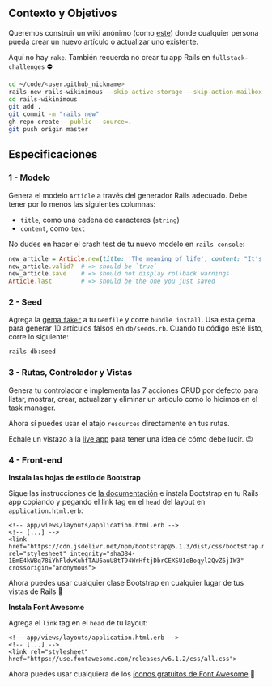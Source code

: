 ## Contexto y Objetivos

Queremos construir un wiki anónimo (como [este](https://wikinimous.lewagon.com)) donde cualquier persona pueda crear un nuevo artículo o actualizar uno existente.

Aquí no hay `rake`. También recuerda no crear tu app Rails en `fullstack-challenges` ⛔️


```bash
cd ~/code/<user.github_nickname>
rails new rails-wikinimous --skip-active-storage --skip-action-mailbox
cd rails-wikinimous
git add .
git commit -m "rails new"
gh repo create --public --source=.
git push origin master
```

## Especificaciones

### 1 - Modelo

Genera el modelo `Article` a través del generador Rails adecuado. Debe tener por lo menos las siguientes columnas:

- `title`, como una cadena de caracteres (`string`)
- `content`, como `text`

No dudes en hacer el crash test de tu nuevo modelo en `rails console`:

```ruby
new_article = Article.new(title: 'The meaning of life', content: "It's 42!")
new_article.valid?  # => should be `true`
new_article.save    # => should not display rollback warnings
Article.last        # => should be the one you just saved
```

### 2 - Seed

Agrega la [gema `faker`](https://github.com/stympy/faker) a tu `Gemfile` y corre `bundle install`. Usa esta gema para generar 10 artículos falsos en
`db/seeds.rb`. Cuando tu código esté listo, corre lo siguiente:

```bash
rails db:seed
```

### 3 - Rutas, Controlador y Vistas

Genera tu controlador e implementa las 7 acciones CRUD por defecto para listar, mostrar, crear, actualizar y eliminar un artículo como lo hicimos en el task manager.

Ahora sí puedes usar el atajo `resources` directamente en tus rutas.

Échale un vistazo a la [live app](https://wikinimous.lewagon.com) para tener una idea de cómo debe lucir. 😉

### 4 - Front-end

**Instala las hojas de estilo de Bootstrap**

Sigue las instrucciones de [la documentación](https://getbootstrap.com/docs/5.1/getting-started/introduction/#css) e instala Bootstrap en tu Rails app copiando y pegando el link tag en el `head` del layout en `application.html.erb`:


```erb
<!-- app/views/layouts/application.html.erb -->
<!-- [...] -->
<link href="https://cdn.jsdelivr.net/npm/bootstrap@5.1.3/dist/css/bootstrap.min.css" rel="stylesheet" integrity="sha384-1BmE4kWBq78iYhFldvKuhfTAU6auU8tT94WrHftjDbrCEXSU1oBoqyl2QvZ6jIW3" crossorigin="anonymous">
```

Ahora puedes usar cualquier clase Bootstrap en cualquier lugar de tus vistas de Rails 🎉

**Instala Font Awesome**

Agrega el `link` tag en el `head` de tu layout:


```erb
<!-- app/views/layouts/application.html.erb -->
<!-- [...] -->
<link rel="stylesheet" href="https://use.fontawesome.com/releases/v6.1.2/css/all.css">
```

Ahora puedes usar cualquiera de los [íconos gratuitos de Font Awesome](https://fontawesome.com/search?m=free) 🎉
